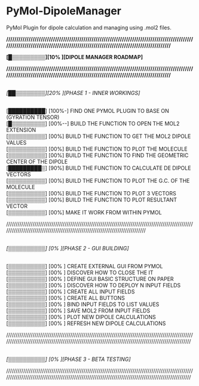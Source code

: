 # PyMol-DipoleManager

PyMol Plugin for dipole calculation and managing using .mol2 files.

<b>/////////////////////////////////////////////////////////////////////////////////////////////////////////////////////////////////////////////////////////////////////////////

[█▒▒▒▒▒▒▒▒▒][10% ][DIPOLE MANAGER ROADMAP]

/////////////////////////////////////////////////////////////////////////////////////////////////////////////////////////////////////////////////////////////////////////////</b>

<br><i>[██▒▒▒▒▒▒▒▒][20% ][PHASE 1 - INNER WORKINGS]</i>


<br>[██████████] [100%-] FIND ONE PYMOL PLUGIN TO BASE ON (GYRATION TENSOR)
<br>[█▒▒▒▒▒▒▒▒▒] [00%--] BUILD THE FUNCTION TO OPEN THE MOL2 EXTENSION
<br>[▒▒▒▒▒▒▒▒▒▒] [00%] BUILD THE FUNCTION TO GET THE MOL2 DIPOLE VALUES
<br>[▒▒▒▒▒▒▒▒▒▒] [00%] BUILD THE FUNCTION TO PLOT THE MOLECULE
<br>[▒▒▒▒▒▒▒▒▒▒] [00%] BUILD THE FUNCTION TO FIND THE GEOMETRIC CENTER OF THE DIPOLE
<br>[█████████▒] [90%] BUILD THE FUNCTION TO CALCULATE DE DIPOLE VECTORS
<br>[▒▒▒▒▒▒▒▒▒▒] [00%] BUILD THE FUNCTION TO PLOT THE G.C. OF THE MOLECULE 
<br>[▒▒▒▒▒▒▒▒▒▒] [00%] BUILD THE FUNCTION TO PLOT 3 VECTORS
<br>[▒▒▒▒▒▒▒▒▒▒] [00%] BUILD THE FUNCTION TO PLOT RESULTANT VECTOR
<br>[▒▒▒▒▒▒▒▒▒▒] [00%] MAKE IT WORK FROM WITHIN PYMOL
 
/////////////////////////////////////////////////////////////////////////////////////////////////////////////////////////////////////////////////////////////////////////////

<br><i>[▒▒▒▒▒▒▒▒▒▒] [0%  ][PHASE 2 - GUI BUILDING]</i>


<br>[▒▒▒▒▒▒▒▒▒▒] [00% ] CREATE EXTERNAL GUI FROM PYMOL
<br>[▒▒▒▒▒▒▒▒▒▒] [00% ] DISCOVER HOW TO CLOSE THE IT
<br>[▒▒▒▒▒▒▒▒▒▒] [00% ] DEFINE GUI BASIC STRUCTURE ON PAPER
<br>[▒▒▒▒▒▒▒▒▒▒] [00% ] DISCOVER HOW TO DEPLOY N INPUT FIELDS
<br>[▒▒▒▒▒▒▒▒▒▒] [00% ] CREATE ALL INPUT FIELDS
<br>[▒▒▒▒▒▒▒▒▒▒] [00% ] CREATE ALL BUTTONS
<br>[▒▒▒▒▒▒▒▒▒▒] [00% ] BIND INPUT FIELDS TO LIST VALUES
<br>[▒▒▒▒▒▒▒▒▒▒] [00% ] SAVE MOL2 FROM INPUT FIELDS
<br>[▒▒▒▒▒▒▒▒▒▒] [00% ] PLOT NEW DIPOLE CALCULATIONS
<br>[▒▒▒▒▒▒▒▒▒▒] [00% ] REFRESH NEW DIPOLE CALCULATIONS 


/////////////////////////////////////////////////////////////////////////////////////////////////////////////////////////////////////////////////////////////////////////////////////////////////////

<br><i>[▒▒▒▒▒▒▒▒▒▒] [0%  ][PHASE 3 - BETA TESTING]</i>

/////////////////////////////////////////////////////////////////////////////////////////////////////////////////////////////////////////////////////////////////////////////////////////////////////


